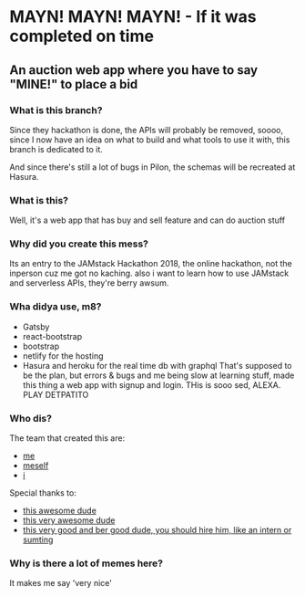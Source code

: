 # MAYN! MAYN! MAYN! - If it was completed on time
## An auction web app where you have to say "MINE!" to place a bid

### What is this branch?
Since they hackathon is done, the APIs will probably be removed,
soooo, since I now have an idea on what to build and what tools
to use it with, this branch is dedicated to it.

And since there's still a lot of bugs in Pilon, the schemas will
be recreated at Hasura.

### What is this?
Well, it's a web app that has buy and sell feature and can do auction stuff

### Why did you create this mess?
Its an entry to the JAMstack Hackathon 2018, the online hackathon, not the inperson cuz
me got no kaching.
also i want to learn how to use JAMstack and serverless APIs, they're berry awsum.

### Wha didya use, m8?
- Gatsby
- react-bootstrap
- bootstrap
- netlify for the hosting
- Hasura and heroku for the real time db with graphql
That's supposed to be the plan, but errors & bugs and me being slow at learning stuff, made this
thing a web app with signup and login. 
THis is sooo sed, ALEXA. PLAY DETPATITO

### Who dis?
The team that created this are:
- [me](https://github.com/larongbingo)
- [meself](https://github.com/larongbingo)
- [i](https://github.com/larongbingo)

Special thanks to:
- [this awesome dude](https://github.com/larongbingo)
- [this very awesome dude](https://github.com/larongbingo)
- [this very good and ber good dude, you should hire him, like an intern or sumting](https://github.com/larongbingo)

### Why is there a lot of memes here?
It makes me say 'very nice'